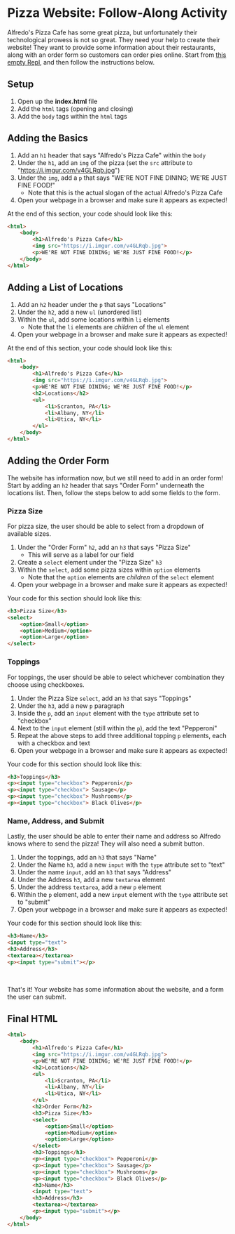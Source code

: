 # Pizza Website: Follow-Along Activity
Alfredo's Pizza Cafe has some great pizza, but unfortunately their technological prowess is not so great. They need your help to create their website! They want to provide some information about their restaurants, along with an order form so customers can order pies online. Start from [this empty Repl](https://repl.it/@JosephMaxwell/EmptyWeb#index.html), and then follow the instructions below.

## Setup
1. Open up the **index.html** file
2. Add the `html` tags (opening and closing)
3. Add the `body` tags within the `html` tags

## Adding the Basics
1. Add an `h1` header that says "Alfredo's Pizza Cafe" within the `body`
1. Under the `h1`, add an `img` of the pizza (set the `src` attribute to "https://i.imgur.com/v4GLRqb.jpg")
1. Under the `img`, add a `p` that says "WE'RE NOT FINE DINING; WE'RE JUST FINE FOOD!"
    - Note that this is the actual slogan of the actual Alfredo's Pizza Cafe
1. Open your webpage in a browser and make sure it appears as expected!

At the end of this section, your code should look like this:
```html
<html>
    <body>
        <h1>Alfredo's Pizza Cafe</h1>
        <img src="https://i.imgur.com/v4GLRqb.jpg">
        <p>WE'RE NOT FINE DINING; WE'RE JUST FINE FOOD!</p>
    </body>
</html>
```

## Adding a List of Locations
1. Add an `h2` header under the `p` that says "Locations"
1. Under the `h2`, add a new `ul` (unordered list)
1. Within the `ul`, add some locations within `li` elements
    - Note that the `li` elements are _children_ of the `ul` element
1. Open your webpage in a browser and make sure it appears as expected!

At the end of this section, your code should look like this:
```html
<html>
    <body>
        <h1>Alfredo's Pizza Cafe</h1>
        <img src="https://i.imgur.com/v4GLRqb.jpg">
        <p>WE'RE NOT FINE DINING; WE'RE JUST FINE FOOD!</p>
        <h2>Locations</h2>
        <ul>
            <li>Scranton, PA</li>
            <li>Albany, NY</li>
            <li>Utica, NY</li>
        </ul>
    </body>
</html>
```

## Adding the Order Form
The website has information now, but we still need to add in an order form! Start by adding an `h2` header that says "Order Form" underneath the locations list. Then, follow the steps below to add some fields to the form.

### Pizza Size
For pizza size, the user should be able to select from a dropdown of available sizes.

1. Under the "Order Form" `h2`, add an `h3` that says "Pizza Size"
    - This will serve as a label for our field
1. Create a `select` element under the "Pizza Size" `h3`
1. Within the `select`, add some pizza sizes within `option` elements
    - Note that the `option` elements are _children_ of the `select` element
1. Open your webpage in a browser and make sure it appears as expected!

Your code for this section should look like this:
```html
<h3>Pizza Size</h3>
<select>
    <option>Small</option>
    <option>Medium</option>
    <option>Large</option>
</select>
```

### Toppings
For toppings, the user should be able to select whichever combination they choose using checkboxes.

1. Under the Pizza Size `select`, add an `h3` that says "Toppings"
1. Under the `h3`, add a new `p` paragraph
1. Inside the `p`, add an `input` element with the `type` attribute set to "checkbox"
1. Next to the `input` element (still within the `p`), add the text "Pepperoni"
1. Repeat the above steps to add three additional topping `p` elements, each with a checkbox and text
1. Open your webpage in a browser and make sure it appears as expected!

Your code for this section should look like this:
```html
<h3>Toppings</h3>
<p><input type="checkbox"> Pepperoni</p>
<p><input type="checkbox"> Sausage</p>
<p><input type="checkbox"> Mushrooms</p>
<p><input type="checkbox"> Black Olives</p>
```

### Name, Address, and Submit
Lastly, the user should be able to enter their name and address so Alfredo knows where to send the pizza! They will also need a submit button.

1. Under the toppings, add an `h3` that says "Name"
1. Under the Name `h3`, add a new `input` with the `type` attribute set to "text"
1. Under the name `input`, add an `h3` that says "Address"
1. Under the Address `h3`, add a new `textarea` element
1. Under the address `textarea`, add a new `p` element
1. Within the `p` element, add a new `input` element with the `type` attribute set to "submit"
1. Open your webpage in a browser and make sure it appears as expected!

Your code for this section should look like this:
```html
<h3>Name</h3>
<input type="text">
<h3>Address</h3>
<textarea></textarea>
<p><input type="submit"></p>
```

<br>

That's it! Your website has some information about the website, and a form the user can submit.

## Final HTML
```html
<html>
    <body>
        <h1>Alfredo's Pizza Cafe</h1>
        <img src="https://i.imgur.com/v4GLRqb.jpg">
        <p>WE'RE NOT FINE DINING; WE'RE JUST FINE FOOD!</p>
        <h2>Locations</h2>
        <ul>
            <li>Scranton, PA</li>
            <li>Albany, NY</li>
            <li>Utica, NY</li>
        </ul>
        <h2>Order Form</h2>
        <h3>Pizza Size</h3>
        <select>
            <option>Small</option>
            <option>Medium</option>
            <option>Large</option>
        </select>
        <h3>Toppings</h3>
        <p><input type="checkbox"> Pepperoni</p>
        <p><input type="checkbox"> Sausage</p>
        <p><input type="checkbox"> Mushrooms</p>
        <p><input type="checkbox"> Black Olives</p>
        <h3>Name</h3>
        <input type="text">
        <h3>Address</h3>
        <textarea></textarea>
        <p><input type="submit"></p>
    </body>
</html>
```